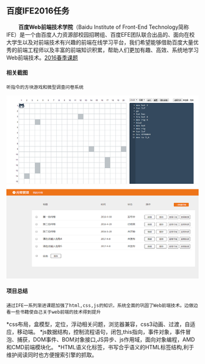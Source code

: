 百度IFE2016任务
--------------------------------------------------------------------------------
&nbsp;&nbsp;&nbsp;&nbsp;&nbsp;&nbsp;&nbsp;&nbsp;**百度Web前端技术学院**（Baidu Institute of Front-End Technology简称IFE）是一个由百度人力资源部校园招聘组、百度EFE团队联合出品的、面向在校大学生以及对前端技术有兴趣的前端在线学习平台，我们希望能够借助百度大量优秀的前端工程师以及丰富的前端知识积累，帮助人们更加有趣、高效、系统地学习Web前端技术。[2016春季课题](http://ife.baidu.com/2016/task/all)

#### 相关截图
    听指令的方块游戏和微型调查问卷系统
![相关截图](projectshot/screenshot.png)

#### 项目总结
    通过IFE一系列渐进课题加强了html,css,js的知识，系统全面的巩固了Web前端技术。边做边看一些书籍使自己关于web前端的技术得到提升
 
*css布局，盒模型，定位，浮动相关问题，浏览器兼容，css3动画、过渡，自适应，移动端。
*js数据结构，控制流程语句，闭包,this指向，事件对象，事件冒泡、捕获，DOM事件、BOM对象接口,JS异步、js作用域，面向对象编程，AMD和CMD前端模块化。
*HTML语义化标签，书写合乎语义的HTML标签结构,利于维护阅读同时也方便搜索引擎的抓取。

